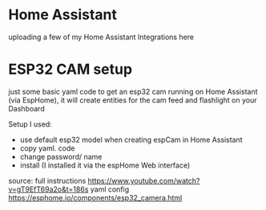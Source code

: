 # Home Assistant
uploading a few of my Home Assistant Integrations here

# ESP32 CAM setup
just some basic yaml code to get an esp32 cam running on Home Assistant (via EspHome),
it will create entities for the cam feed and flashlight on your Dashboard

Setup I used:
- use default esp32 model when creating espCam in Home Assistant
- copy yaml. code
- change password/ name
- install (I installed it via the espHome Web interface)

source:
full instructions
https://www.youtube.com/watch?v=gT9EfT69a2o&t=186s
yaml config
https://esphome.io/components/esp32_camera.html
